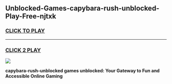 
## Unblocked-Games-capybara-rush-unblocked-Play-Free-njtxk
<h3>
<a href="https://premium76.site?title=capybara-rush-unblocked&ref=10A">CLICK TO PLAY</a></h3>
<hr>

<h3>
<a href="https://premium76.site?title=capybara-rush-unblocked&ref=10A">CLICK 2 PLAY</a>
  
</h3>

<a href="https://premium76.site?title=capybara-rush-unblocked&ref=10A"><img src="https://clearcache.store/games.png"></a>


**capybara-rush-unblocked games unblocked: Your Gateway to Fun and Accessible Online Gaming**
